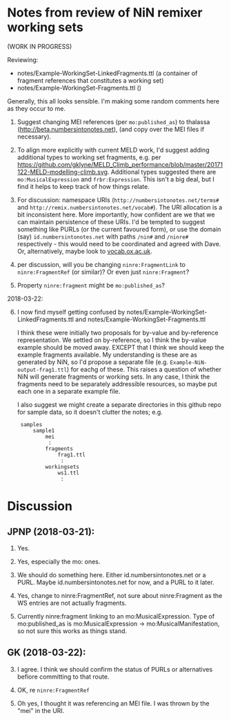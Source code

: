 # Notes from review of NiN remixer working sets

(WORK IN PROGRESS)

Reviewing:
- notes/Example-WorkingSet-LinkedFragments.ttl (a container of fragment references that constitutes a working set)
- notes/Example-WorkingSet-Fragments.ttl ()

Generally, this all looks sensible.  I'm making some random comments here as they occur to me. 

1. Suggest changing MEI references (per `mo:published_as`) to thalassa (http://beta.numbersintonotes.net), (and copy over the MEI files if necessary).

2. To align more explicitly with current MELD work, I'd suggest adding additional types to working set fragments, e.g. per https://github.com/gklyne/MELD_Climb_performance/blob/master/20171122-MELD-modelling-climb.svg.  Additional types suggested there are `mo:MusicalExpression` and `frbr:Expression`.  This isn't a big deal, but I find it helps to keep track of how things relate.

3. For discussion:  namespace URIs (`http://numbersintonotes.net/terms#` and `http://remix.numbersintonotes.net/vocab#`).  The URI allocation is a bit inconsistent here.  More importantly, how confident are we that we can maintain persistence of these URIs.  I'd be tempted to suggest something like PURLs (or the current favoured form), or use the domain (say) `id.numbersintonotes.net` with paths `/nin#` and `/ninre#` respectively - this would need to be coordinated and agreed with Dave.  Or, alternatively, maybe look to [vocab.ox.ac.uk](http://vocab.ox.ac.uk/index).

4. per discussion, will you be changing `ninre:FragmentLink` to `ninre:FragmentRef` (or similar)?  Or even just `ninre:Fragment`?

5. Property `ninre:fragment` might be `mo:published_as`?

2018-03-22:

6. I now find myself getting confused by notes/Example-WorkingSet-LinkedFragments.ttl and notes/Example-WorkingSet-Fragments.ttl  

    I think these were initially two proposals for by-value and by-reference representation.  We settled on by-reference, so I think the by-value example should be moved away.  EXCEPT that I think we should keep the example fragments available.  My understanding is these are as generated by NiN, so I'd propose a separate file (e.g. `Example-NiN-output-frag1.ttl`) for eachg of these.  This raises a question of whether NiN will generate fragments or working sets.  In any case, I think the fragments need to be separately addressible resources, so maybe put each one in a separate example file.

    I also suggest we might create a separate directories in this github repo for sample data, so it doesn't clutter the notes; e.g.

        samples
            sample1
                mei
                 :
                fragments
                    frag1.ttl
                     :
                workingsets
                    ws1.ttl
                     :





# Discussion

## JPNP (2018-03-21):

1. Yes.

2. Yes, especially the mo: ones.

3. We should do something here.  Either id.numbersintonotes.net or a PURL. Maybe id.numbersintonotes.net for now, and a PURL to it later.

4. Yes, change to ninre:FragmentRef, not sure about ninre:Fragment as the WS entries are not actually fragments.

5. Currently ninre:fragment linking to an mo:MusicalExpression.  Type of mo:published_as is mo:MusicalExpression -> mo:MusicalManifestation, so not sure this works as things stand.


## GK (2018-03-22):

3. I agree.  I think we should confirm the status of PURLs or alternatives befiore committing to that route.

4. OK, re `ninre:FragmentRef`

5. Oh yes, I thought it was referencing an MEI file.  I was thrown by the "mei" in the URI.



